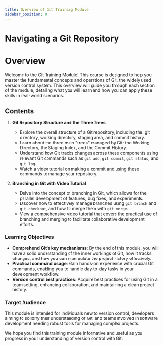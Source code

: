 ```yaml
---
title: Overview of Git Training Module
sidebar_position: 0
---
```

# Navigating a Git Repository
# Overview 

Welcome to the Git Training Module! This course is designed to help you master the fundamental concepts and operations of Git, the widely used version control system. This overview will guide you through each section of the module, detailing what you will learn and how you can apply these skills in real-world scenarios.

## Contents

1. **Git Repository Structure and the Three Trees**
   - Explore the overall structure of a Git repository, including the .git directory, working directory, staging area, and commit history.
   - Learn about the three main "trees" managed by Git: the Working Directory, the Staging Index, and the Commit History.
   - Understand how Git tracks changes across these components using relevant Git commands such as `git add`, `git commit`, `git status`, and `git log`.
   - Watch a video tutorial on making a commit and using these commands to manage your repository.

2. **Branching in Git with Video Tutorial**
   - Delve into the concept of branching in Git, which allows for the parallel development of features, bug fixes, and experiments.
   - Discover how to effectively manage branches using `git branch` and `git checkout`, and how to merge them with `git merge`.
   - View a comprehensive video tutorial that covers the practical use of branching and merging to facilitate collaborative development efforts.

### Learning Objectives

- **Comprehend Git's key mechanisms**: By the end of this module, you will have a solid understanding of the inner workings of Git, how it tracks changes, and how you can manipulate the project history effectively.
- **Practical command usage**: Gain hands-on experience with crucial Git commands, enabling you to handle day-to-day tasks in your development workflow.
- **Version control best practices**: Acquire best practices for using Git in a team setting, enhancing collaboration, and maintaining a clean project history.

### Target Audience

This module is intended for individuals new to version control, developers aiming to solidify their understanding of Git, and teams involved in software development needing robust tools for managing complex projects.

We hope you find this training module informative and useful as you progress in your understanding of version control with Git.
